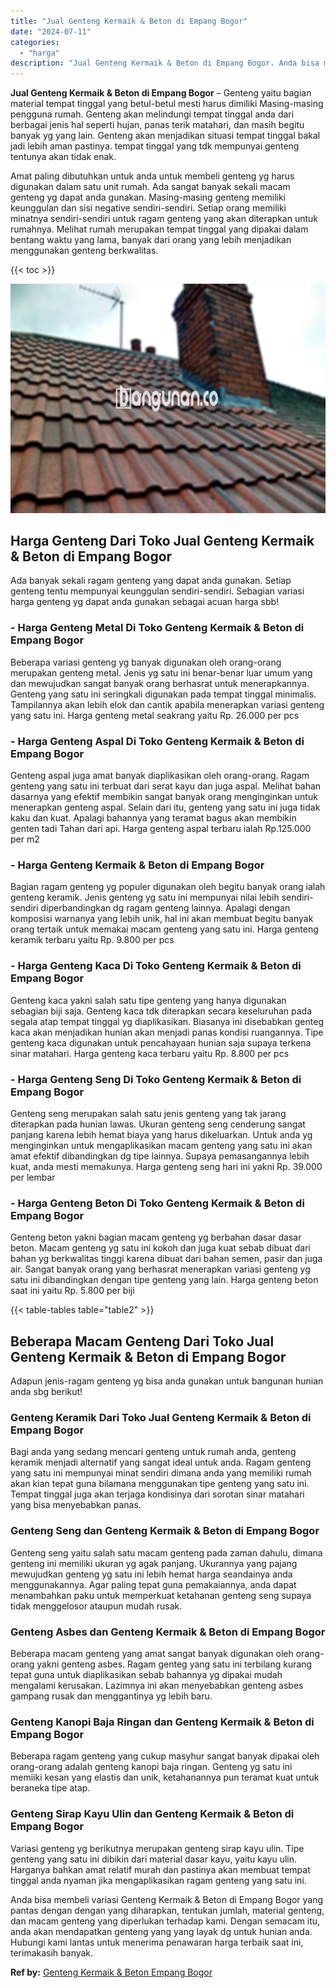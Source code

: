 ```yaml
---
title: "Jual Genteng Kermaik & Beton di Empang Bogor"
date: "2024-07-11"
categories: 
  - "harga"
description: "Jual Genteng Kermaik & Beton di Empang Bogor. Anda bisa membeli variasi Genteng Kermaik & Beton di Empang Bogor yang pantas dengan dengan yang diharapkan, te..."
---
```


**Jual Genteng Kermaik & Beton di Empang Bogor** – Genteng yaitu bagian material tempat tinggal yang betul-betul mesti harus dimiliki Masing-masing pengguna rumah. Genteng akan melindungi tempat tinggal anda dari berbagai jenis hal seperti hujan, panas terik matahari, dan masih begitu banyak yg yang lain. Genteng akan menjadikan situasi tempat tinggal bakal jadi lebih aman pastinya. tempat tinggal yang tdk mempunyai genteng tentunya akan tidak enak.

Amat paling dibutuhkan untuk anda untuk membeli genteng yg harus digunakan dalam satu unit rumah. Ada sangat banyak sekali macam genteng yg dapat anda gunakan. Masing-masing genteng memiliki keunggulan dan sisi negative sendiri-sendiri. Setiap orang memiliki minatnya sendiri-sendiri untuk ragam genteng yang akan diterapkan untuk rumahnya. Melihat rumah merupakan tempat tinggal yang dipakai dalam bentang waktu yang lama, banyak dari orang yang lebih menjadikan menggunakan genteng berkwalitas.

{{< toc >}}

![Jual Genteng Kermaik & Beton di Empang Bogor](/images/genteng-minimalis-murah24.png)

## Harga Genteng Dari Toko Jual Genteng Kermaik & Beton di Empang Bogor

Ada banyak sekali ragam genteng yang dapat anda gunakan. Setiap genteng tentu mempunyai keunggulan sendiri-sendiri. Sebagian variasi harga genteng yg dapat anda gunakan sebagai acuan harga sbb!

### \- Harga Genteng Metal Di Toko Genteng Kermaik & Beton di Empang Bogor

Beberapa variasi genteng yg banyak digunakan oleh orang-orang merupakan genteng metal. Jenis yg satu ini benar-benar luar umum yang dan mewujudkan sangat banyak orang berhasrat untuk menerapkannya. Genteng yang satu ini seringkali digunakan pada tempat tinggal minimalis. Tampilannya akan lebih elok dan cantik apabila menerapkan variasi genteng yang satu ini. Harga genteng metal seakrang yaitu Rp. 26.000 per pcs

### \- Harga Genteng Aspal Di Toko Genteng Kermaik & Beton di Empang Bogor

Genteng aspal juga amat banyak diaplikasikan oleh orang-orang. Ragam genteng yang satu ini terbuat dari serat kayu dan juga aspal. Melihat bahan dasarnya yang efektif membikin sangat banyak orang menginginkan untuk menerapkan genteng aspal. Selain dari itu, genteng yang satu ini juga tidak kaku dan kuat. Apalagi bahannya yang teramat bagus akan membikin genten tadi Tahan dari api. Harga genteng aspal terbaru ialah Rp.125.000 per m2

### \- Harga Genteng Kermaik & Beton di Empang Bogor

Bagian ragam genteng yg populer digunakan oleh begitu banyak orang ialah genteng keramik. Jenis genteng yg satu ini mempunyai nilai lebih sendiri-sendiri diperbandingkan dg ragam genteng lainnya. Apalagi dengan komposisi warnanya yang lebih unik, hal ini akan membuat begitu banyak orang tertaik untuk memakai macam genteng yang satu ini. Harga genteng keramik terbaru yaitu Rp. 9.800 per pcs

### \- Harga Genteng Kaca Di Toko Genteng Kermaik & Beton di Empang Bogor

Genteng kaca yakni salah satu tipe genteng yang hanya digunakan sebagian biji saja. Genteng kaca tdk diterapkan secara keseluruhan pada segala atap tempat tinggal yg diaplikasikan. Biasanya ini disebabkan genteg kaca akan menjadikan hunian akan menjadi panas kondisi ruangannya. Tipe genteng kaca digunakan untuk pencahayaan hunian saja supaya terkena sinar matahari. Harga genteng kaca terbaru yaitu Rp. 8.800 per pcs

### \- Harga Genteng Seng Di Toko Genteng Kermaik & Beton di Empang Bogor

Genteng seng merupakan salah satu jenis genteng yang tak jarang diterapkan pada hunian lawas. Ukuran genteng seng cenderung sangat panjang karena lebih hemat biaya yang harus dikeluarkan. Untuk anda yg menginginkan untuk mengaplikasikan macam genteng yang satu ini akan amat efektif dibandingkan dg tipe lainnya. Supaya pemasangannya lebih kuat, anda mesti memakunya. Harga genteng seng hari ini yakni Rp. 39.000 per lembar

### \- Harga Genteng Beton Di Toko Genteng Kermaik & Beton di Empang Bogor

Genteng beton yakni bagian macam genteng yg berbahan dasar dasar beton. Macam genteng yg satu ini kokoh dan juga kuat sebab dibuat dari bahan yg berkwalitas tinggi karena dibuat dari bahan semen, pasir dan juga air. Sangat banyak orang yang berhasrat menerapkan variasi genteng yg satu ini dibandingkan dengan tipe genteng yang lain. Harga genteng beton saat ini yaitu Rp. 5.800 per biji

{{< table-tables table="table2" >}}

## Beberapa Macam Genteng Dari Toko Jual Genteng Kermaik & Beton di Empang Bogor

Adapun jenis-ragam genteng yg bisa anda gunakan untuk bangunan hunian anda sbg berikut!

### Genteng Keramik Dari Toko Jual Genteng Kermaik & Beton di Empang Bogor

Bagi anda yang sedang mencari genteng untuk rumah anda, genteng keramik menjadi alternatif yang sangat ideal untuk anda. Ragam genteng yang satu ini mempunyai minat sendiri dimana anda yang memiliki rumah akan kian tepat guna bilamana menggunakan tipe genteng yang satu ini. Tempat tinggal juga akan terjaga kondisinya dari sorotan sinar matahari yang bisa menyebabkan panas.

### Genteng Seng dan Genteng Kermaik & Beton di Empang Bogor

Genteng seng yaitu salah satu macam genteng pada zaman dahulu, dimana genteng ini memiliki ukuran yg agak panjang. Ukurannya yang pajang mewujudkan genteng yg satu ini lebih hemat harga seandainya anda menggunakannya. Agar paling tepat guna pemakaiannya, anda dapat menambahkan paku untuk memperkuat ketahanan genteng seng supaya tidak menggelosor ataupun mudah rusak.

### Genteng Asbes dan Genteng Kermaik & Beton di Empang Bogor

Beberapa macam genteng yang amat sangat banyak digunakan oleh orang-orang yakni genteng asbes. Ragam genteg yang satu ini terbilang kurang tepat guna untuk diaplikasikan sebab bahannya yg dipakai mudah mengalami kerusakan. Lazimnya ini akan menyebabkan genteng asbes gampang rusak dan menggantinya yg lebih baru.

### Genteng Kanopi Baja Ringan dan Genteng Kermaik & Beton di Empang Bogor

Beberapa ragam genteng yang cukup masyhur sangat banyak dipakai oleh orang-orang adalah genteng kanopi baja ringan. Genteng yg satu ini memiiki kesan yang elastis dan unik, ketahanannya pun teramat kuat untuk beraneka tipe atap.

### Genteng Sirap Kayu Ulin dan Genteng Kermaik & Beton di Empang Bogor

Variasi genteng yg berikutnya merupakan genteng sirap kayu ulin. Tipe genteng yang satu ini dibikin dari material dasar kayu, yaitu kayu ulin. Harganya bahkan amat relatif murah dan pastinya akan membuat tempat tinggal anda nyaman jika mengaplikasikan ragam genteng yang satu ini.

Anda bisa membeli variasi Genteng Kermaik & Beton di Empang Bogor yang pantas dengan dengan yang diharapkan, tentukan jumlah, material genteng, dan macam genteng yang diperlukan terhadap kami. Dengan semacam itu, anda akan mendapatkan genteng yang yang layak dg untuk hunian anda. Hubungi kami lantas untuk menerima penawaran harga terbaik saat ini, terimakasih banyak.

**Ref by:**  [Genteng Kermaik & Beton  Empang Bogor](https://id.wikipedia.org/wiki/Genteng)
